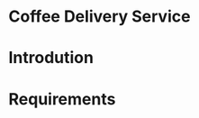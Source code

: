 Coffee Delivery Service 
==========================

Introdution 
==============
Requirements
==============
